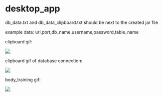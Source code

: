 # desktop_app
db_data.txt and db_data_clipboard.txt should be next to the created jar file

example data:
url,port,db_name,username,password,table_name


clipboard gif:

![](https://cdn.discordapp.com/attachments/838073521850155029/930794834854314004/desktop_app_clipboard_1.gif)


clipboard gif of database connection:

![](https://cdn.discordapp.com/attachments/838073521850155029/930799072795832320/desktop_app_clipboard_2.gif)


body_training gif:

![](https://cdn.discordapp.com/attachments/838073521850155029/930801327028727818/desktop_app_body.gif)
